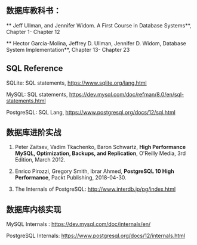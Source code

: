 ## 数据库教科书：

** Jeff Ullman, and Jennifer Widom. A First Course in Database Systems**, Chapter 1- Chapter 12

** Hector Garcia-Molina, Jeffrey D. Ullman, Jennifer D. Widom, Database System Implementation**, Chapter 13- Chapter 23


## SQL Reference

SQLite: SQL statements,  https://www.sqlite.org/lang.html 

MySQL: SQL statements, https://dev.mysql.com/doc/refman/8.0/en/sql-statements.html

PostgreSQL: SQL Lang,  https://www.postgresql.org/docs/12/sql.html


## 数据库进阶实战

1. Peter Zaitsev, Vadim Tkachenko, Baron Schwartz, **High Performance MySQL, Optimization, Backups, and Replication**, O'Reilly Media, 3rd Edition, March 2012.  

2. Enrico Pirozzi, Gregory Smith, Ibrar Ahmed, **PostgreSQL 10 High Performance**, Packt Publishing, 2018-04-30.

3. The Internals of PostgreSQL: http://www.interdb.jp/pg/index.html

## 数据库内核实现

MySQL Internals : https://dev.mysql.com/doc/internals/en/

PostgreSQL Internals: https://www.postgresql.org/docs/12/internals.html



